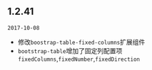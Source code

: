 ## 1.2.41

`2017-10-08`

<content>

- 修改`boostrap-table-fixed-columns`扩展组件
- `bootstrap-table`增加了固定列配置项`fixedColumns`,`fixedNumber`,`fixedDirection`

</content>

</timeline>


